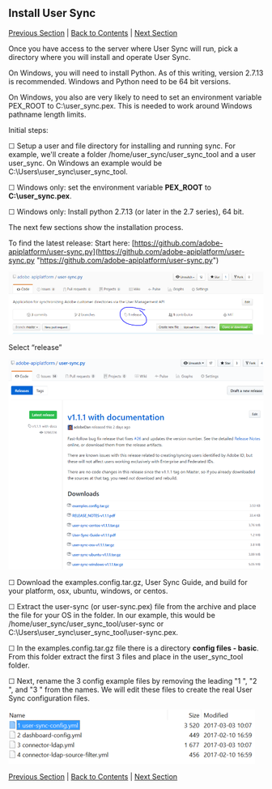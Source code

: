 ## Install User Sync

[Previous Section](identify_server.md) | [Back to Contents](Contents.md) |  [Next Section](setup_config_files.md)

Once you have access to the server where User Sync will run, pick a directory where you will install and operate User Sync.

On Windows, you will need to install Python.  As of this writing, version 2.7.13 is recommended.  Windows and Python need to be 64 bit versions.

On Windows, you also are very likely to need to set an environment variable PEX_ROOT to C:\user_sync\.pex.  This is needed to work around Windows pathname length limits.

Initial steps:

&#9744; Setup a user and file directory for installing and running sync.  For example, we'll create a folder /home/user_sync/user_sync_tool and a user user_sync.  On Windows an example would be C:\Users\user_sync\user_sync_tool.

&#9744; Windows only: set the environment variable **PEX\_ROOT** to **C:\user_sync\.pex**.

&#9744; Windows only: Install python 2.7.13 (or later in the 2.7 series), 64 bit. 

The next few sections show the installation process.

To find the latest release:  Start here: 
[https://github.com/adobe-apiplatform/user-sync.py](https://github.com/adobe-apiplatform/user-sync.py "https://github.com/adobe-apiplatform/user-sync.py")

![install](images/install_finding_releases.png)

Select “release”


![install2](images/install_release_screen.png)

&#9744; Download the examples.config.tar.gz, User Sync Guide, and build for your platform, osx, ubuntu, windows, or centos.

&#9744; Extract the user-sync (or user-sync.pex) file from the archive and place the file for your OS in the folder.  In our example, this would be /home/user_sync/user_sync_tool/user-sync or C:\Users\user_sync\user_sync_tool\user-sync.pex.

&#9744; In the examples.config.tar.gz file there is a directory **config files - basic**.  From this folder extract the first 3 files and place in the user_sync_tool folder.  

&#9744; Next, rename the 3 config example files by removing the leading "1 ", "2 ", and "3 " from the names.  We will edit these files to create the real User Sync configuration files.



![install2](images/install_config_files.png)


[Previous Section](identify_server.md) | [Back to Contents](Contents.md) |  [Next Section](setup_config_files.md)
